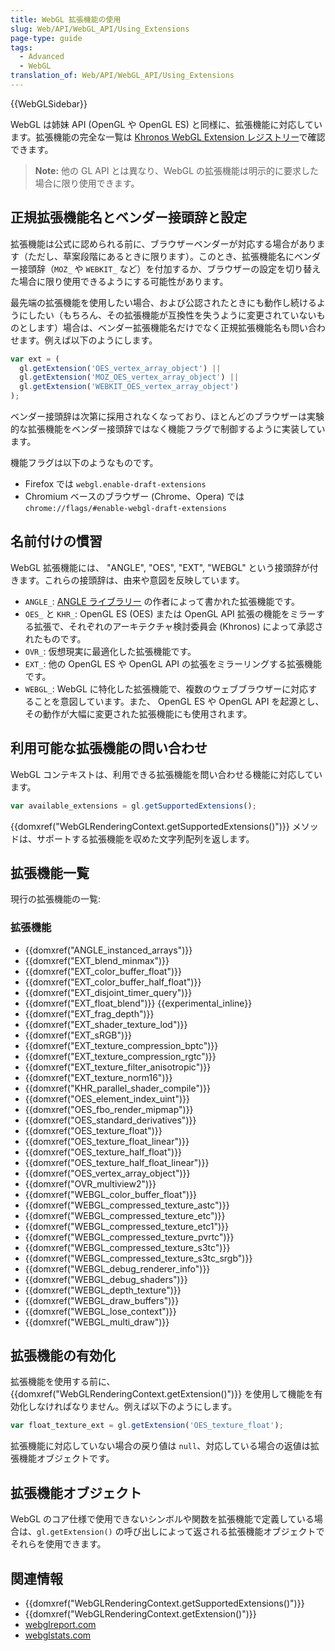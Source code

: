 ```yaml
---
title: WebGL 拡張機能の使用
slug: Web/API/WebGL_API/Using_Extensions
page-type: guide
tags:
  - Advanced
  - WebGL
translation_of: Web/API/WebGL_API/Using_Extensions
---
```

{{WebGLSidebar}}

WebGL は姉妹 API (OpenGL や OpenGL ES) と同様に、拡張機能に対応しています。拡張機能の完全な一覧は [Khronos WebGL Extension レジストリー](http://www.khronos.org/registry/webgl/extensions/)で確認できます。

> **Note:** 他の GL API とは異なり、WebGL の拡張機能は明示的に要求した場合に限り使用できます。

## 正規拡張機能名とベンダー接頭辞と設定

拡張機能は公式に認められる前に、ブラウザーベンダーが対応する場合があります（ただし、草案段階にあるときに限ります）。このとき、拡張機能名にベンダー接頭辞（`MOZ_` や `WEBKIT_` など）を付加するか、ブラウザーの設定を切り替えた場合に限り使用できるようにする可能性があります。

最先端の拡張機能を使用したい場合、および公認されたときにも動作し続けるようにしたい（もちろん、その拡張機能が互換性を失うように変更されていないものとします）場合は、ベンダー拡張機能名だけでなく正規拡張機能名も問い合わせます。例えば以下のようにします。

```js
var ext = (
  gl.getExtension('OES_vertex_array_object') ||
  gl.getExtension('MOZ_OES_vertex_array_object') ||
  gl.getExtension('WEBKIT_OES_vertex_array_object')
);
```

ベンダー接頭辞は次第に採用されなくなっており、ほとんどのブラウザーは実験的な拡張機能をベンダー接頭辞ではなく機能フラグで制御するように実装しています。

機能フラグは以下のようなものです。

- Firefox では `webgl.enable-draft-extensions`
- Chromium ベースのブラウザー (Chrome、Opera) では `chrome://flags/#enable-webgl-draft-extensions`

## 名前付けの慣習

WebGL 拡張機能には、 "ANGLE", "OES", "EXT", "WEBGL" という接頭辞が付きます。これらの接頭辞は、由来や意図を反映しています。

- `ANGLE_`: [ANGLE ライブラリー](https://en.wikipedia.org/wiki/ANGLE_%28software%29) の作者によって書かれた拡張機能です。
- `OES_` と `KHR_`: OpenGL ES (OES) または OpenGL API 拡張の機能をミラーする拡張で、それぞれのアーキテクチャ検討委員会 (Khronos) によって承認されたものです。
- `OVR_`: 仮想現実に最適化した拡張機能です。
- `EXT_`: 他の OpenGL ES や OpenGL API の拡張をミラーリングする拡張機能です。
- `WEBGL_`: WebGL に特化した拡張機能で、複数のウェブブラウザーに対応することを意図しています。また、 OpenGL ES や OpenGL API を起源とし、その動作が大幅に変更された拡張機能にも使用されます。

## 利用可能な拡張機能の問い合わせ

WebGL コンテキストは、利用できる拡張機能を問い合わせる機能に対応しています。

```js
var available_extensions = gl.getSupportedExtensions();
```

{{domxref("WebGLRenderingContext.getSupportedExtensions()")}} メソッドは、サポートする拡張機能を収めた文字列配列を返します。

## 拡張機能一覧

現行の拡張機能の一覧:

### 拡張機能

- {{domxref("ANGLE_instanced_arrays")}}
- {{domxref("EXT_blend_minmax")}}
- {{domxref("EXT_color_buffer_float")}}
- {{domxref("EXT_color_buffer_half_float")}}
- {{domxref("EXT_disjoint_timer_query")}}
- {{domxref("EXT_float_blend")}} {{experimental_inline}}
- {{domxref("EXT_frag_depth")}}
- {{domxref("EXT_shader_texture_lod")}}
- {{domxref("EXT_sRGB")}}
- {{domxref("EXT_texture_compression_bptc")}}
- {{domxref("EXT_texture_compression_rgtc")}}
- {{domxref("EXT_texture_filter_anisotropic")}}
- {{domxref("EXT_texture_norm16")}}
- {{domxref("KHR_parallel_shader_compile")}}
- {{domxref("OES_element_index_uint")}}
- {{domxref("OES_fbo_render_mipmap")}}
- {{domxref("OES_standard_derivatives")}}
- {{domxref("OES_texture_float")}}
- {{domxref("OES_texture_float_linear")}}
- {{domxref("OES_texture_half_float")}}
- {{domxref("OES_texture_half_float_linear")}}
- {{domxref("OES_vertex_array_object")}}
- {{domxref("OVR_multiview2")}}
- {{domxref("WEBGL_color_buffer_float")}}
- {{domxref("WEBGL_compressed_texture_astc")}}
- {{domxref("WEBGL_compressed_texture_etc")}}
- {{domxref("WEBGL_compressed_texture_etc1")}}
- {{domxref("WEBGL_compressed_texture_pvrtc")}}
- {{domxref("WEBGL_compressed_texture_s3tc")}}
- {{domxref("WEBGL_compressed_texture_s3tc_srgb")}}
- {{domxref("WEBGL_debug_renderer_info")}}
- {{domxref("WEBGL_debug_shaders")}}
- {{domxref("WEBGL_depth_texture")}}
- {{domxref("WEBGL_draw_buffers")}}
- {{domxref("WEBGL_lose_context")}}
- {{domxref("WEBGL_multi_draw")}}

## 拡張機能の有効化

拡張機能を使用する前に、 {{domxref("WebGLRenderingContext.getExtension()")}} を使用して機能を有効化しなければなりません。例えば以下のようにします。

```js
var float_texture_ext = gl.getExtension('OES_texture_float');
```

拡張機能に対応していない場合の戻り値は `null`、対応している場合の返値は拡張機能オブジェクトです。

## 拡張機能オブジェクト

WebGL のコア仕様で使用できないシンボルや関数を拡張機能で定義している場合は、`gl.getExtension()` の呼び出しによって返される拡張機能オブジェクトでそれらを使用できます。

## 関連情報

- {{domxref("WebGLRenderingContext.getSupportedExtensions()")}}
- {{domxref("WebGLRenderingContext.getExtension()")}}
- [webglreport.com](https://webglreport.com/)
- [webglstats.com](http://webglstats.com)
